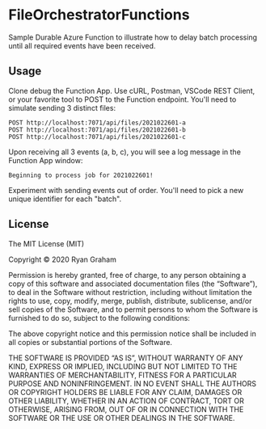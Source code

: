 # FileOrchestratorFunctions

Sample Durable Azure Function to illustrate how to delay batch processing until all required events have been received. 

## Usage

Clone debug the Function App. Use cURL, Postman, VSCode REST Client, or your favorite tool to POST to the Function endpoint. You'll need to simulate sending 3 distinct files:

````
POST http://localhost:7071/api/files/2021022601-a
POST http://localhost:7071/api/files/2021022601-b
POST http://localhost:7071/api/files/2021022601-c
````

Upon receiving all 3 events (a, b, c), you will see a log message in the Function App window:

````
Beginning to process job for 2021022601!
````

Experiment with sending events out of order. You'll need to pick a new unique identifier for each "batch".

## License

The MIT License (MIT)

Copyright © 2020 Ryan Graham

Permission is hereby granted, free of charge, to any person obtaining a copy of this software and associated documentation files (the “Software”), to deal in the Software without restriction, including without limitation the rights to use, copy, modify, merge, publish, distribute, sublicense, and/or sell copies of the Software, and to permit persons to whom the Software is furnished to do so, subject to the following conditions:

The above copyright notice and this permission notice shall be included in all copies or substantial portions of the Software.

THE SOFTWARE IS PROVIDED “AS IS”, WITHOUT WARRANTY OF ANY KIND, EXPRESS OR IMPLIED, INCLUDING BUT NOT LIMITED TO THE WARRANTIES OF MERCHANTABILITY, FITNESS FOR A PARTICULAR PURPOSE AND NONINFRINGEMENT. IN NO EVENT SHALL THE AUTHORS OR COPYRIGHT HOLDERS BE LIABLE FOR ANY CLAIM, DAMAGES OR OTHER LIABILITY, WHETHER IN AN ACTION OF CONTRACT, TORT OR OTHERWISE, ARISING FROM, OUT OF OR IN CONNECTION WITH THE SOFTWARE OR THE USE OR OTHER DEALINGS IN THE SOFTWARE.